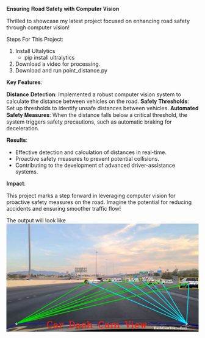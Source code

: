 𝐄𝐧𝐬𝐮𝐫𝐢𝐧𝐠 𝐑𝐨𝐚𝐝 𝐒𝐚𝐟𝐞𝐭𝐲 𝐰𝐢𝐭𝐡 𝐂𝐨𝐦𝐩𝐮𝐭𝐞𝐫 𝐕𝐢𝐬𝐢𝐨𝐧

Thrilled to showcase my latest project focused on enhancing road safety through computer vision!

Steps For This Project:

1. Install Ultalytics
   - pip install ultralytics
2. Download a video for processing.
3. Download and run point_distance.py


𝐊𝐞𝐲 𝐅𝐞𝐚𝐭𝐮𝐫𝐞𝐬:

𝐃𝐢𝐬𝐭𝐚𝐧𝐜𝐞 𝐃𝐞𝐭𝐞𝐜𝐭𝐢𝐨𝐧: Implemented a robust computer vision system to calculate the distance between vehicles on the road.
𝐒𝐚𝐟𝐞𝐭𝐲 𝐓𝐡𝐫𝐞𝐬𝐡𝐨𝐥𝐝𝐬: Set up thresholds to identify unsafe distances between vehicles.
𝐀𝐮𝐭𝐨𝐦𝐚𝐭𝐞𝐝 𝐒𝐚𝐟𝐞𝐭𝐲 𝐌𝐞𝐚𝐬𝐮𝐫𝐞𝐬: When the distance falls below a critical threshold, the system triggers safety precautions, such as automatic braking for deceleration.

𝐑𝐞𝐬𝐮𝐥𝐭𝐬:

- Effective detection and calculation of distances in real-time.
- Proactive safety measures to prevent potential collisions.
- Contributing to the development of advanced driver-assistance systems.

𝐈𝐦𝐩𝐚𝐜𝐭:

This project marks a step forward in leveraging computer vision for proactive safety measures on the road. Imagine the potential for reducing accidents and ensuring smoother traffic flow!

The output will look like
![](./sample_driving.jpg)
